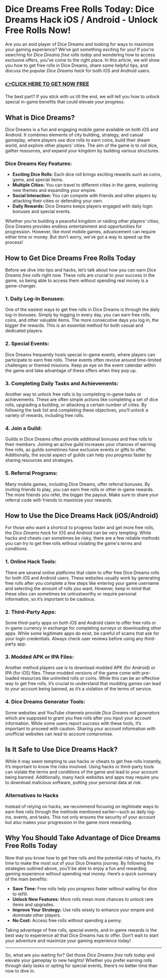 # Dice Dreams Free Rolls Today: Dice Dreams Hack iOS / Android - Unlock Free Rolls Now!

Are you an avid player of Dice Dreams and looking for ways to maximize your gaming experience? We’ve got something exciting for you! If you're searching for *Dice Dreams free rolls today* and wondering how to access exclusive offers, you’ve come to the right place. In this article, we will show you how to get free rolls in Dice Dreams, share some helpful tips, and discuss the popular *Dice Dreams hack* for both iOS and Android users.

### [👉CLICK HERE TO GET NOW FREE](https://freeforyou.xyz/dice/dreams/)

The best part? If you stick with us till the end, we will tell you how to unlock special in-game benefits that could elevate your progress.

## What is Dice Dreams?

Dice Dreams is a fun and engaging mobile game available on both iOS and Android. It combines elements of city building, strategy, and casual gameplay, where players use dice rolls to earn coins, build their dream world, and explore other players’ cities. The aim of the game is to roll dice, gather resources, and expand your kingdom by building various structures. 

### Dice Dreams Key Features:
- **Exciting Dice Rolls:** Each dice roll brings exciting rewards such as coins, gems, and special items.
- **Multiple Cities:** You can travel to different cities in the game, exploring new themes and expanding your empire.
- **Social Interaction:** You can compete with friends and other players by attacking their cities or defending your own.
- **Daily Rewards:** Dice Dreams keeps players engaged with daily login bonuses and special events.
  
Whether you’re building a peaceful kingdom or raiding other players’ cities, Dice Dreams provides endless entertainment and opportunities for progression. However, like most mobile games, advancement can require either time or money. But don’t worry, we’ve got a way to speed up the process!

## How to Get Dice Dreams Free Rolls Today

Before we dive into tips and hacks, let’s talk about how you can earn *Dice Dreams free rolls* right now. These rolls are crucial to your success in the game, so being able to access them without spending real money is a game-changer. 

### 1. **Daily Log-In Bonuses:**
One of the easiest ways to get free rolls in Dice Dreams is through the daily log-in bonuses. Simply by logging in every day, you can earn free rolls, coins, and other valuable items. The more consecutive days you log in, the bigger the rewards. This is an essential method for both casual and dedicated players.

### 2. **Special Events:**
Dice Dreams frequently hosts special in-game events, where players can participate to earn free rolls. These events often revolve around time-limited challenges or themed missions. Keep an eye on the event calendar within the game and take advantage of these offers when they pop up.

### 3. **Completing Daily Tasks and Achievements:**
Another way to unlock free rolls is by completing in-game tasks or achievements. These are often simple actions like completing a set of dice rolls, upgrading a building, or attacking a certain number of cities. By following the task list and completing these objectives, you’ll unlock a variety of rewards, including free rolls.

### 4. **Join a Guild:**
Guilds in Dice Dreams often provide additional bonuses and free rolls to their members. Joining an active guild increases your chances of earning free rolls, as guilds sometimes have exclusive events or gifts to offer. Additionally, the social aspect of guilds can help you progress faster by sharing resources and strategies.

### 5. **Referral Programs:**
Many mobile games, including Dice Dreams, offer referral bonuses. By inviting friends to play, you can earn free rolls or other in-game rewards. The more friends you refer, the bigger the payout. Make sure to share your referral code with friends to maximize your rewards.

## How to Use the Dice Dreams Hack (iOS/Android)

For those who want a shortcut to progress faster and get more free rolls, the *Dice Dreams hack* for iOS and Android can be very tempting. While hacks and cheats can sometimes be risky, there are a few reliable methods you can try to get free rolls without violating the game's terms and conditions. 

### 1. **Online Hack Tools:**
There are several online platforms that claim to offer free Dice Dreams rolls for both iOS and Android users. These websites usually work by generating free rolls after you complete a few steps like entering your game username and selecting the amount of rolls you want. However, keep in mind that these sites can sometimes be untrustworthy or require personal information, so it’s important to be cautious.

### 2. **Third-Party Apps:**
Some third-party apps on both iOS and Android claim to offer free rolls or in-game currency in exchange for completing surveys or downloading other apps. While some legitimate apps do exist, be careful of scams that ask for your login credentials. Always check user reviews before using any third-party app.

### 3. **Modded APK or IPA Files:**
Another method players use is to download modded APK (for Android) or IPA (for iOS) files. These modded versions of the game come with pre-loaded resources like unlimited rolls or coins. While this can be an effective way to get free rolls, it’s crucial to understand that modding games can lead to your account being banned, as it’s a violation of the terms of service.

### 4. **Dice Dreams Generator Tools:**
Some websites and YouTube channels provide *Dice Dreams roll generators* which are supposed to grant you free rolls after you input your account information. While some users report success with these tools, it’s important to proceed with caution. Sharing your account information with unofficial websites can lead to account compromise.

## Is It Safe to Use Dice Dreams Hack?

While it may seem tempting to use hacks or cheats to get free rolls instantly, it’s important to know the risks involved. Using hacks or third-party tools can violate the terms and conditions of the game and lead to your account being banned. Additionally, many hack websites and apps may require you to download malicious software, putting your personal data at risk.

### Alternatives to Hacks

Instead of relying on hacks, we recommend focusing on legitimate ways to earn free rolls through the methods mentioned earlier—such as daily log-ins, events, and tasks. This not only ensures the security of your account but also makes your progression in the game more rewarding.

## Why You Should Take Advantage of Dice Dreams Free Rolls Today

Now that you know how to get free rolls and the potential risks of hacks, it’s time to make the most out of your Dice Dreams journey. By following the strategies outlined above, you’ll be able to enjoy a fun and rewarding gaming experience without spending real money. Here’s a quick summary of the main benefits:

- **Save Time:** Free rolls help you progress faster without waiting for dice to refill.
- **Unlock New Features:** More rolls mean more chances to unlock rare items and upgrades.
- **Improve Your Strategy:** Use rolls wisely to enhance your empire and dominate other players.
- **No Cost:** Access free rolls without spending a penny.

Taking advantage of free rolls, special events, and in-game rewards is the best way to experience all that Dice Dreams has to offer. Don’t wait to start your adventure and maximize your gaming experience today!

---

So, what are you waiting for? Get those *Dice Dreams free rolls today* and elevate your gameplay to new heights! Whether you prefer earning rolls through daily tasks or opting for special events, there’s no better time than now to dive in.
